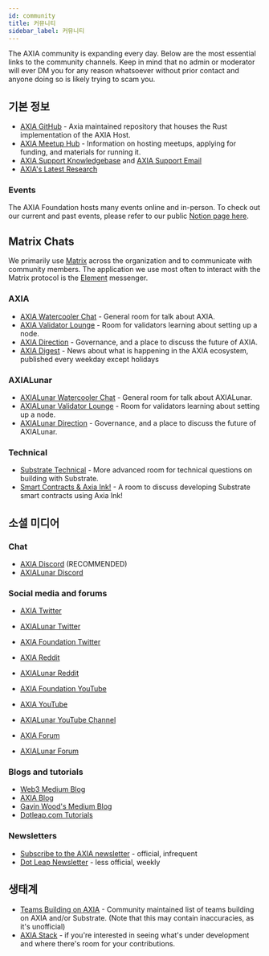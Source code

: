 ```yaml
---
id: community
title: 커뮤니티
sidebar_label: 커뮤니티
---
```


The AXIA community is expanding every day. Below are the most essential links to the community channels. Keep in mind that no admin or moderator will ever DM you for any reason whatsoever without prior contact and anyone doing so is likely trying to scam you.

## 기본 정보

- [AXIA GitHub](https://github.com/axia-tech/AXIA/) - Axia maintained repository that houses the Rust implementation of the AXIA Host.
- [AXIA Meetup Hub](https://www.notion.so/web3foundation/AXIA-Meetup-Hub-4511c156770e4ba9936386d8be5fe5be) - Information on hosting meetups, applying for funding, and materials for running it.
- [AXIA Support Knowledgebase](https://support.AXIA.network/support/home) and [AXIA Support Email](mailto:support@AXIA.network)
- [AXIA's Latest Research](https://research.AXIA.org/en/latest/AXIA/)

### Events

The AXIA Foundation hosts many events online and in-person. To check out our current and past events, please refer to our public [Notion page here](https://www.notion.so/Public-Events-Database-fdd2df4c29d04818a5dd403e2b85920d).

## Matrix Chats

We primarily use [Matrix](https://matrix.org) across the organization and to communicate with community members. The application we use most often to interact with the Matrix protocol is the [Element](https://app.element.io) messenger.

### AXIA

- [AXIA Watercooler Chat](https://app.element.io/#/room/!FdCojkeGzZLSEoiecf:AXIA.org?via=matrix.axia.io&via=matrix.org&via=AXIA.org) - General room for talk about AXIA.
- [AXIA Validator Lounge](https://app.element.io/#/room/#AXIA-validator-lounge:matrix.org) - Room for validators learning about setting up a node.
- [AXIA Direction](https://app.element.io/#/room/!OwgojQyBzTlUQGGLhq:matrix.axia.io?via=matrix.axia.io&via=matrix.org&via=AXIA.org) - Governance, and a place to discuss the future of AXIA.
- [AXIA Digest](https://matrix.to/#/!vMpYyTkvjXcevxSdsQ:AXIA.org) - News about what is happening in the AXIA ecosystem, published every weekday except holidays

### AXIALunar

- [AXIALunar Watercooler Chat](https://app.element.io/#/room/%23axialunarwatercooler:AXIA.builders) - General room for talk about AXIALunar.
- [AXIALunar Validator Lounge](https://app.element.io/#/room/!LhjZccBOqFNYKLdmbb:AXIA.builders?via=matrix.axia.io&via=matrix.org&via=AXIA.org) - Room for validators learning about setting up a node.
- [AXIALunar Direction](https://app.element.io/#/room/!QXMnIJzxlnVrvRzhUA:matrix.axia.io?via=matrix.axia.io&via=matrix.org&via=AXIA.org) - Governance, and a place to discuss the future of AXIALunar.

### Technical

- [Substrate Technical](https://app.element.io/#/room/#substrate-technical:matrix.org) - More advanced room for technical questions on building with Substrate.
- [Smart Contracts & Axia Ink!](https://app.element.io/#/room/!tYUCYdSvSYPMjWNDDD:matrix.axia.io?via=matrix.axia.io&via=matrix.org&via=AXIA.org) - A room to discuss developing Substrate smart contracts using Axia Ink!

## 소셜 미디어

### Chat

- [AXIA Discord](https://discord.gg/wGUDt2p) (RECOMMENDED)
- [AXIALunar Discord](https://discord.gg/JSJcRwz8fp)

### Social media and forums

- [AXIA Twitter](https://twitter.com/AXIA)
- [AXIALunar Twitter](https://twitter.com/axialunarnetwork)
- [AXIA Foundation Twitter](https://twitter.com/web3foundation)

- [AXIA Reddit](https://www.reddit.com/r/dot/)
- [AXIALunar Reddit](https://www.reddit.com/r/AXIALunar)

- [AXIA Foundation YouTube](https://www.youtube.com/channel/UClnw_bcNg4CAzF772qEtq4g)
- [AXIA YouTube](https://www.youtube.com/channel/UCB7PbjuZLEba_znc7mEGNgw)
- [AXIALunar YouTube Channel](http://youtube.com/c/axialunarnetwork)

- [AXIA Forum](https://forum.AXIA.network)
- [AXIALunar Forum](https://forum.axialunar.network)

### Blogs and tutorials

- [Web3 Medium Blog](https://medium.com/@web3)
- [AXIA Blog](https://AXIA.network/blog/)
- [Gavin Wood's Medium Blog](https://medium.com/@gavofyork)
- [Dotleap.com Tutorials](https://dotleap.com)

### Newsletters

- [Subscribe to the AXIA newsletter](https://share.hsforms.com/1LL1CBwiASxC5pJUYZAiDVw4752a) - official, infrequent
- [Dot Leap Newsletter](https://dotleap.substack.com/) - less official, weekly

## 생태계

- [Teams Building on AXIA](https://axiaproject.com/) - Community maintained list of teams building on AXIA and/or Substrate. (Note that this may contain inaccuracies, as it's unofficial)
- [AXIA Stack](https://github.com/axia-tech/General-Grants-Program/blob/master/grants/AXIA_stack.md) - if you're interested in seeing what's under development and where there's room for your contributions.
